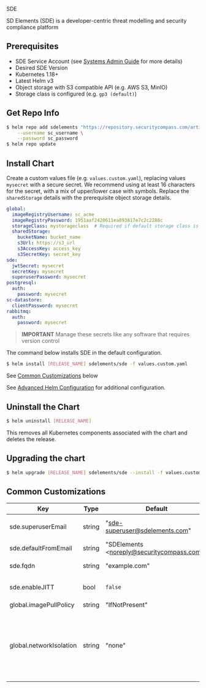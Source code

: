  SDE

SD Elements (SDE) is a developer-centric threat modelling and security compliance platform

## Prerequisites
* SDE Service Account (see [Systems Admin Guide](https://docs.sdelements.com/release/latest/sysadmin/docs/container/account.html) for more details)
* Desired SDE Version
* Kubernetes 1.18+
* Latest Helm v3
* Object storage with S3 compatible API (e.g. AWS S3, MinIO)
* Storage class is configured (e.g. `gp3 (default)`)

## Get Repo Info

```bash
$ helm repo add sdelements "https://repository.securitycompass.com/artifactory/sde-helm-prod" \
    --username sc_username \
    --password sc_password
$ helm repo update
```

## Install Chart

Create a custom values file (e.g. `values.custom.yaml`), replacing values `mysecret` with a secure secret. We recommend using at least 16 characters for the secret, with a mix of upper/lower case with symbols. Replace the `sharedStorage` details with the prerequisite object storage details.
```yaml
global:
  imageRegistryUsername: sc_acme
  imageRegistryPassword: 1951aaf2420611ea893817e7c2c2288c
  storageClass: mystorageclass  # Required if default storage class is not configured
  sharedStorage:
    bucketName: bucket_name
    s3Url: https://s3_url
    s3AccessKey: access_key
    s3SecretKey: secret_key
sde:
  jwtSecret: mysecret
  secretKey: mysecret
  superuserPassword: mysecret
postgresql:
  auth:
    password: mysecret
sc-datastore:
  clientPassword: mysecret
rabbitmq:
  auth:
    password: mysecret
```

> **IMPORTANT** Manage these secrets like any software that requires version control

The command below installs SDE in the default configuration.
```bash
$ helm install [RELEASE_NAME] sdelements/sde -f values.custom.yaml
```

See [Common Customizations](#common-customizations) below

See [Advanced Helm Configuration](https://docs.sdelements.com/release/latest/sysadmin/docs/container/configuration.html) for additional configuration.

## Uninstall the Chart

```bash
$ helm uninstall [RELEASE_NAME]
```

This removes all Kubernetes components associated with the chart and deletes the release.

## Upgrading the chart

```bash
$ helm upgrade [RELEASE_NAME] sdelements/sde --install -f values.custom.yaml
```

## Common Customizations
| Key | Type | Default                                      | Description |
|-----|------|----------------------------------------------|-------------|
| sde.superuserEmail | string | "sde-superuser@sdelements.com"               | The SDE Superuser Login Email |
| sde.defaultFromEmail | string | "SDElements \<noreply@securitycompass.com\>" | |
| sde.fqdn | string | "example.com"                                | SDE Server FQDN |
| sde.enableJITT | bool | `false`                                      | Set to `true` to enable Just In Time Training |
| global.imagePullPolicy | string | "IfNotPresent"                               | |
| global.networkIsolation | string | "none"                                       | Isolate network access to SDE pods. Valid values "none", "namespace", "ingress", "full" |